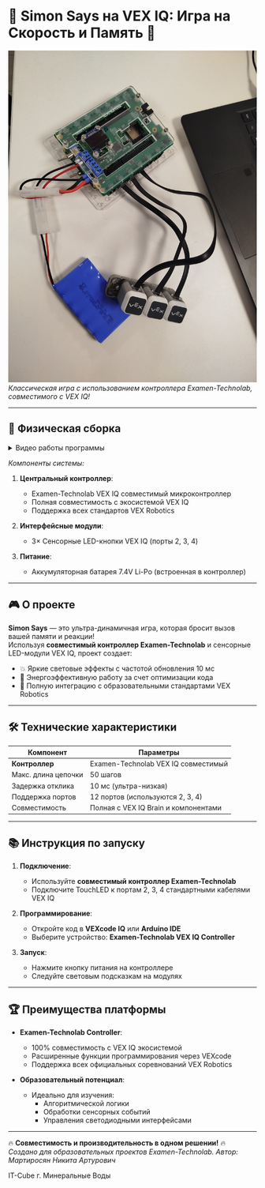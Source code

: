 # 🚀 Simon Says на VEX IQ: Игра на Скорость и Память 🌟

![Simon Says на VEX IQ](image.jpg)  
*Классическая игра с использованием контроллера Examen-Technolab, совместимого с VEX IQ!*

---

## 📸 Физическая сборка  
 
<details>
  <summary>Видео работы программы</summary>

  <video src='your URL here' width=180/>
  
  
</details>

*Компоненты системы:*  
1. **Центральный контроллер**:  
   - Examen-Technolab VEX IQ совместимый микроконтроллер  
   - Полная совместимость с экосистемой VEX IQ  
   - Поддержка всех стандартов VEX Robotics  

2. **Интерфейсные модули**:  
   - 3× Сенсорные LED-кнопки VEX IQ (порты 2, 3, 4)  

3. **Питание**:  
   - Аккумуляторная батарея 7.4V Li-Po (встроенная в контроллер)  

---

## 🎮 О проекте  
**Simon Says** — это ультра-динамичная игра, которая бросит вызов вашей памяти и реакции!  
Используя **совместимый контроллер Examen-Technolab** и сенсорные LED-модули VEX IQ, проект создает:  
- 💥 Яркие световые эффекты с частотой обновления 10 мс  
- 🔋 Энергоэффективную работу за счет оптимизации кода  
- 🔄 Полную интеграцию с образовательными стандартами VEX Robotics  

---

## 🛠️ Технические характеристики  
| Компонент          | Параметры                                |  
|--------------------|------------------------------------------|  
| **Контроллер**     | Examen-Technolab VEX IQ совместимый     |  
| Макс. длина цепочки| 50 шагов                                 |  
| Задержка отклика  | 10 мс (ультра-низкая)                    |  
| Поддержка портов   | 12 портов (используются 2, 3, 4)        |  
| Совместимость     | Полная с VEX IQ Brain и компонентами    |  

---

## 📚 Инструкция по запуску  
1. **Подключение**:  
   - Используйте **совместимый контроллер Examen-Technolab**  
   - Подключите TouchLED к портам 2, 3, 4 стандартными кабелями VEX IQ  

2. **Программирование**:  
   - Откройте код в **VEXcode IQ** или **Arduino IDE**  
   - Выберите устройство: **Examen-Technolab VEX IQ Controller**  

3. **Запуск**:  
   - Нажмите кнопку питания на контроллере  
   - Следуйте световым подсказкам на модулях  

---

## 🏆 Преимущества платформы  
- **Examen-Technolab Controller**:  
  - 100% совместимость с VEX IQ экосистемой  
  - Расширенные функции программирования через VEXcode  
  - Поддержка всех официальных соревнований VEX Robotics  

- **Образовательный потенциал**:  
  - Идеально для изучения:  
    - Алгоритмической логики  
    - Обработки сенсорных событий  
    - Управления светодиодными интерфейсами  

---

🔥 **Совместимость и производительность в одном решении!** 🔥  
*Создано для образовательных проектов Examen-Technolab. Автор: Мартиросян Никита Артурович*  

IT-Cube г. Минеральные Воды
